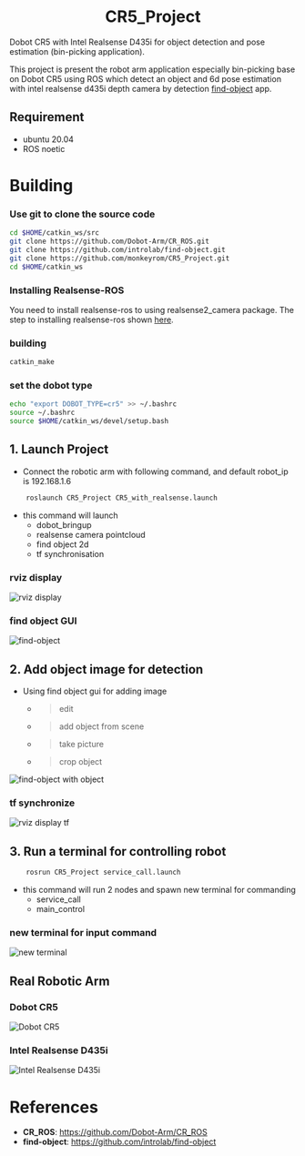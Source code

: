 # <center>CR5_Project</center>

Dobot CR5 with Intel Realsense D435i for object detection and pose estimation (bin-picking application).

This project is present the robot arm application especially bin-picking base on Dobot CR5 using ROS which detect an object and 6d pose estimation with intel realsense d435i depth camera by detection [find-object](https://introlab.github.io/find-object/) app.

## Requirement

- ubuntu 20.04
- ROS noetic

# Building

### Use git to clone the source code
```sh
cd $HOME/catkin_ws/src
git clone https://github.com/Dobot-Arm/CR_ROS.git
git clone https://github.com/introlab/find-object.git
git clone https://github.com/monkeyrom/CR5_Project.git
cd $HOME/catkin_ws
```
### Installing Realsense-ROS

You need to install realsense-ros to using realsense2_camera package. The step to installing realsense-ros shown [here](https://github.com/monkeyrom/realsense-ros).

### building
```sh
catkin_make
```
### set the dobot type
```sh
echo "export DOBOT_TYPE=cr5" >> ~/.bashrc
source ~/.bashrc
source $HOME/catkin_ws/devel/setup.bash
```

## 1.  Launch Project

* Connect the robotic arm with following command, and default robot_ip is 192.168.1.6 

```sh
    roslaunch CR5_Project CR5_with_realsense.launch
```

* this command will launch 
  - dobot_bringup
  - realsense camera pointcloud
  - find object 2d
  - tf synchronisation

### rviz display

![rviz display](./rviz.png)

### find object GUI

![find-object](./findobject.png)

## 2.  Add object image for detection

* Using find object gui for adding image
  - > edit
  - > add object from scene
  - > take picture
  - > crop object

![find-object with object](./findobject2.png)

### tf synchronize

![rviz display tf](./rviz2.png)

## 3.  Run a terminal for controlling robot

```sh
    rosrun CR5_Project service_call.launch
```

* this command will run 2 nodes and spawn new terminal for commanding
  - service_call
  - main_control

### new terminal for input command
![new terminal](./maincontrol.png)

## Real Robotic Arm

### Dobot CR5 
![Dobot CR5](./dobot1.jpg)

### Intel Realsense D435i
![Intel Realsense D435i](./dobot2.jpg)

# References
- **CR_ROS**: https://github.com/Dobot-Arm/CR_ROS
- **find-object**: https://github.com/introlab/find-object
